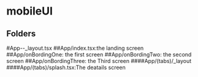 # mobileUI
##  Folders 
#App--_layout.tsx
##App/index.tsx:the landing screen
##App/onBordingOne: the first screen
##App/onBordingTwo: the second screen
##App/onBordingThree: the Third screen
####App/(tabs)/_layout
####App/(tabs)/splash.tsx:The deatails screen
